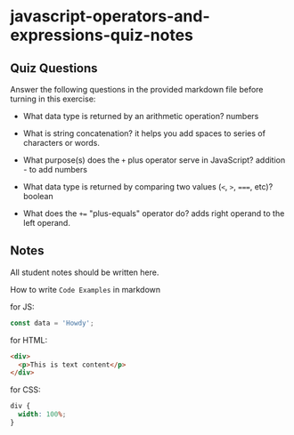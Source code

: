 # javascript-operators-and-expressions-quiz-notes

## Quiz Questions

Answer the following questions in the provided markdown file before turning in this exercise:

- What data type is returned by an arithmetic operation?
  numbers

- What is string concatenation?
  it helps you add spaces to series of characters or words.

- What purpose(s) does the `+` plus operator serve in JavaScript?
  addition - to add numbers

- What data type is returned by comparing two values (`<`, `>`, `===`, etc)?
  boolean

- What does the `+=` "plus-equals" operator do?
  adds right operand to the left operand.

## Notes

All student notes should be written here.

How to write `Code Examples` in markdown

for JS:

```javascript
const data = 'Howdy';
```

for HTML:

```html
<div>
  <p>This is text content</p>
</div>
```

for CSS:

```css
div {
  width: 100%;
}
```
